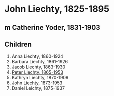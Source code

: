 # John Liechty, 1825-1895

## m Catherine Yoder, 1831-1903

## Children
1. Anna Liechty, 1860-1924
2. Barbara Liechty, 1861-1926
3. Jacob Liechty, 1863-1930
4. [Peter Liechty, 1865-1953](./Peter/Peter-Liechty-1865.md)
5. Kathryn Liechty, 1870-1909
6. John Liechty, 1873-1953
7. Daniel Leichty, 1875-1937
